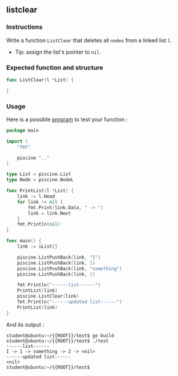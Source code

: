 ## listclear

### Instructions

Write a function `ListClear` that deletes all `nodes` from a linked list `l`.

-   Tip: assign the list's pointer to `nil`.

### Expected function and structure

```go
func ListClear(l *List) {

}
```

### Usage

Here is a possible [program](TODO-LINK) to test your function :

```go
package main

import (
	"fmt"

	piscine ".."
)

type List = piscine.List
type Node = piscine.NodeL

func PrintList(l *List) {
	link := l.Head
	for link != nil {
		fmt.Print(link.Data, " -> ")
		link = link.Next
	}
	fmt.Println(nil)
}

func main() {
	link := &List{}

	piscine.ListPushBack(link, "I")
	piscine.ListPushBack(link, 1)
	piscine.ListPushBack(link, "something")
	piscine.ListPushBack(link, 2)

	fmt.Println("------list------")
	PrintList(link)
	piscine.ListClear(link)
	fmt.Println("------updated list------")
	PrintList(link)
}
```

And its output :

```console
student@ubuntu:~/{{ROOT}}/test$ go build
student@ubuntu:~/{{ROOT}}/test$ ./test
------list------
I -> 1 -> something -> 2 -> <nil>
------updated list------
<nil>
student@ubuntu:~/{{ROOT}}/test$
```

